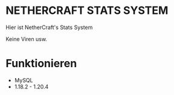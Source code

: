 # NETHERCRAFT STATS SYSTEM

Hier ist NetherCraft's Stats System

Keine Viren usw.

# Funktionieren

- MySQL
- 1.18.2 - 1.20.4
  
